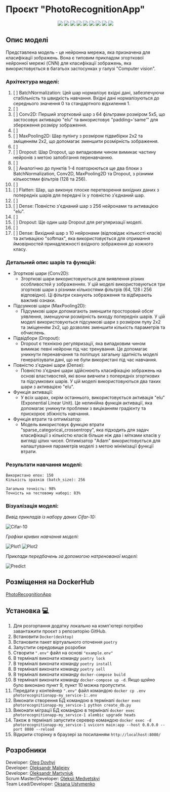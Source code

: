 # Проєкт "PhotoRecognitionApp"
<p align="center">
   <img src="https://img.shields.io/badge/Language-Python-9cf">
   <img src="https://img.shields.io/badge/FastAPI-0.95.1-brightgreen">
   <img src="https://img.shields.io/badge/SQLAlchemy-2.0-orange">
   <img src="https://img.shields.io/badge/Pytest-7.3.0-informational">
   <img src="https://img.shields.io/badge/Language-HTML-purple">
   <img src="https://img.shields.io/badge/Language-CSS-blue">
   <img src="https://img.shields.io/badge/Platform-Jupyter-orange">
   <img src="https://img.shields.io/badge/Library-TensorFlow-pink">
   <img src="https://img.shields.io/badge/License-MIT-yellow">
</p>

## Опис моделі

Представлена модель - це нейронна мережа, яка призначена для класифікації зображень. Вона є типовим прикладом згорткової нейронної мережі (CNN) для класифікації зображень, яка використовується в багатьох застосунках у галузі  "Computer vision".

### Архітектура моделі:
1. [ ] BatchNormalization: Цей шар нормалізує вхідні дані, забезпечуючи стабільність та швидкість навчання. Вхідні дані нормалізуються до середнього значення 0 та стандартного відхилення 1.
2. [ ] 
3. [ ] Conv2D: Перший згортковий шар з 64 фільтрами розміром 5x5, що застосовує активацію "elu" та використовує "padding='same'" для збереження розміру зображення.
4. [ ] 
5. [ ] MaxPooling2D: Шар пулінгу з розміром підвибірки 2x2 та зміщенням 2x2, що допомагає зменшити розмірність зображення.
6. [ ] 
7. [ ] Dropout: Шар Dropout, що випадковим чином вимикає частину нейронів з метою запобігання перенавчанню.
8. [ ] 
9. [ ] Аналогічно до пунктів 1-4 повторюються ще два блоки з BatchNormalization, Conv2D, MaxPooling2D та Dropout, з різними кількостями фільтрів (128 та 256).
10. [ ] 
11. [ ] Flatten: Шар, що виконує плоске перетворення вихідних даних з попередніх шарів для передачі їх у повністю з'єднаний шар.
12. [ ] 
13. [ ] Dense: Повністю з'єднаний шар з 256 нейронами та активацією "elu".
14. [ ] 
15. [ ] Dropout: Ще один шар Dropout для регуляризації моделі.
16. [ ] 
17. [ ] Dense: Вихідний шар з 10 нейронами (відповідає кількості класів) та активацією "softmax", яка використовується для отримання ймовірностей принадлежності вхідного зображення до кожного класу.

### Детальний опис шарів та функцій:
* Згорткові шари (Conv2D):
  * Згорткові шари використовуються для виявлення різних особливостей у зображеннях. У цій моделі використовуються три згорткові шари з різними кількостями фільтрів (64, 128 і 256 відповідно). Ці фільтри сканують зображення та відбирають важливі ознаки.
* Підсумкові шари (MaxPooling2D):
  * Підсумкові шари допомагають зменшити просторовий обсяг уявлення, зменшуючи розмірність виходу попередніх шарів. У цій моделі використовуються підсумкові шари з розміром пулу 2x2 та зміщенням 2x2, що дозволяє зменшити кількість параметрів та обчислень.
* Підвідбори (Dropout):
  * Dropout є технікою регуляризації, яка випадковим чином вимикає певні нейрони під час тренування. Це допомагає уникнути перенавчання та поліпшує загальну здатність моделі генералізувати дані, що не були використані під час навчання.
* Повністю з'єднані шари (Dense):
  * Повністю з'єднані шари здійснюють класифікацію зображень на основі властивостей, які вони вивчили з попередніх згорткових та підсумкових шарів. У цій моделі використовуються два таких шари з активацією "elu".
* Функція активації:
  * У всіх шарах, окрім останнього, використовується активація "elu" (Exponential Linear Unit). Це нелинійна функція активації, яка допомагає уникнути проблеми з виціканням градієнту та прискорює збіжність навчання.
* Функція втрати та оптимізатор:
  * Модель використовує функцію втрати "sparse_categorical_crossentropy", яка підходить для задач класифікації з кількістю класів більше ніж два і мітками класів у вигляді цілих чисел. Оптимізатор "Adam" використовується для налаштування параметрів моделі з метою мінімізації функції втрати.

### Результати навчання моделі:
    Використано епох: 150
    Кількість зразків (batch_size): 256
    
    Загальна точність: 98%
    Точність на тестовому наборі: 83%

### Візуалізація моделі:
_Вивід прикладів із набору даних Cifar-10:_

![Cifar-10](model_img/DATASET2.png)

_Графіки кривих навчання моделі:_

![Plot1](model_img/GRAPH.png)
![Plot2](model_img/GRAPH2.png)

_Приклади передбачень за допомогою натренованої моделі:_

![Predict](model_img/PREDICT.png)


## Розміщення на DockerHub 
<a href="https://hub.docker.com/r/ustymenko/data_science/tags">PhotoRecognitionApp</a>

## Установка 💻

1. Для розгортання додатку локально на комп'ютері потрібно завантажити проєкт з репозиторію GitHub.
2. Встановити ```Docker(desktop)```
3. Встановити пакет віртуального оточення ```poetry```
4. Запустити середовище розробки 
5. Створити ```".env"``` файл на основі ```"example.env"```
6. В терміналі виконати команду ```poetry lock```
7. В терміналі виконати команду ```poetry install```
8. В терміналі виконати команду ```poetry sell```
9. В терміналі виконати команду ```docker-compose build```
10. В терміналі виконати команду ```docker-compose up -d```. Якщо щойно було виконано пункт 9, пункт 10 можна пропустити.
11. Передати у контейнер ```".env"``` файл командою ```docker cp .env photorecognitionapp-my_service-1:.env```
12. Виконати створення БД командою в терміналі ```docker exec photorecognitionapp-my_service-1 python create_db.py```
13. Виконати міграції БД командою в терміналі ```docker exec photorecognitionapp-my_service-1 alembic upgrade heads```
14. Також в терміналі запустити серевер командою ```docker exec -d photorecognitionapp-my_service-1 uvicorn main:app --host 0.0.0.0 --port 8080 --reload```
15. Відкрити сторінку в браузері за посиланням ```http://localhost:8080/```
 
## Розробники
<div align="">
  Developer: <a href="https://github.com/OlegDovhyi">Oleg Dovhyi</a><br>
  Developer: <a href="https://github.com/Nevskiy911">Oleksandr Malieiev</a><br>
  Developer: <a href="https://github.com/CadejoBlanko">Oleksandr Martyniuk</a><br>
  Scrum Master/Developer: <a href="https://github.com/GhosteLLoS">Oleksii Medvetskyi</a><br>
  Team Lead/Developer: <a href="https://github.com/UstymenkoOB">Oksana Ustymenko</a><br>
</div>
